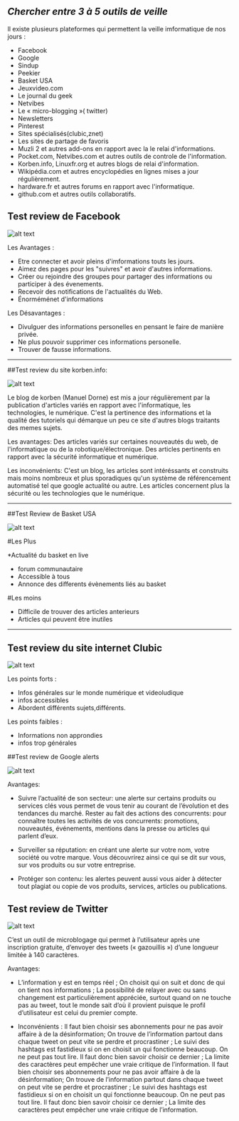 

## *Chercher entre 3 à 5 outils de veille*

Il existe plusieurs plateformes qui permettent la veille imformatique de nos jours :
+ Facebook
+ Google
+ Sindup 
+ Peekier
+ Basket USA 
+ Jeuxvideo.com
+ Le journal du geek
+ Netvibes
+ Le « micro-blogging »( twitter)
+ Newsletters
+ Pinterest
+ Sites spécialisés(clubic,znet)
+ Les sites de partage de favoris 
+ Muzli 2 et autres add-ons en rapport avec la le relai d'informations. 
+ Pocket.com, Netvibes.com et autres outils de controle de l'information.
+ Korben.info, Linuxfr.org et autres blogs de relai d'information.
+ Wikipédia.com et autres encyclopédies en lignes mises a jour régulièrement.
+ hardware.fr et autres forums en rapport avec l'informatique.
+ github.com et autres outils collaboratifs.


## Test review de Facebook

![alt text](https://crunchbase-production-res.cloudinary.com/image/upload/c_pad,h_140,w_140/v1408491700/ypqf483smhnqo0rh6mff.png)

Les Avantages :

+ Etre connecter et avoir pleins d'imformations touts les jours.
+ Aimez des pages pour les "suivres" et avoir d'autres informations.
+ Créer ou rejoindre des groupes pour partager des informations ou participer à des évenements.
+ Recevoir des notifications de l'actualités du Web.
+ Énorméménet d'informations

Les Désavantages :

+ Divulguer des informations personelles en pensant le faire de manière privée.
+ Ne plus pouvoir supprimer ces informations personelle.
+ Trouver de fausse informations.





---

##Test review du site korben.info:

![alt text](http://korben.info/wp-content/themes/korben2013/hab/logo.png)

Le blog de korben (Manuel Dorne) est mis a jour régulièrement par la publication d'articles variés en rapport avec l'informatique, 
les technologies, le numérique. C'est la pertinence des informations et la qualité des tutoriels qui démarque un peu ce site d'autres blogs
traitants des memes sujets.

Les avantages: Des articles variés sur certaines nouveautés du web, de l'informatique ou de la robotique/électronique.
Des articles pertinents en rapport avec la sécurité informatique et numérique.

Les inconvénients: C'est un blog, les articles sont intéréssants et construits mais moins nombreux et plus sporadiques qu'un système
de référencement automatisé tel que google actualité ou autre.
Les articles concernent plus la sécurité ou les technologies que le numérique.

---

##Test Review de Basket USA

![alt text](http://basketball.usjoigny.com/sites/basketball.usjoigny.com/files/images/2014/39/27-9-14_basketusa_usjbasket.jpg)

#Les Plus

*Actualité du basket en live
* forum communautaire
* Accessible à tous
* Annonce des differents évènements liés au basket

#Les moins
* Difficile de trouver des articles anterieurs
* Articles qui peuvent être inutiles

---


  
## Test review du site internet Clubic

![alt text](http://img.clubic.com/04306714-photo-clubic-logo-iphone-android-app-mikeklo.jpg)

Les points forts : 
+ Infos générales sur le monde numérique et videoludique
+ infos accessibles
+ Abordent différents sujets,différents.

Les points faibles : 
+ Informations non approndies
+ infos trop générales
 
  
##Test review de Google alerts

![alt text](https://s3.amazonaws.com/images.seroundtable.com/google-alerts-1362748933.png)

Avantages:

+ Suivre l’actualité de son secteur: 
une alerte sur certains produits ou services clés vous permet de vous tenir au courant de l’évolution et des tendances du marché.
Rester au fait des actions des concurrents: pour connaître toutes les activités de vos concurrents: promotions,  nouveautés, événements, mentions dans la presse ou articles qui parlent d’eux.

+ Surveiller  sa réputation:
en créant une alerte sur votre nom, votre société ou votre marque.  Vous découvrirez ainsi ce qui se dit sur vous, sur vos produits ou sur votre entreprise.

+ Protéger son contenu:
les alertes peuvent aussi vous aider à détecter tout plagiat ou copie de vos produits, services, articles ou publications.


## Test review de Twitter

![alt text](https://pbs.twimg.com/profile_images/472737300204355585/Y5N51P0W_reasonably_small.png)

C’est un outil de microblogage qui permet à l’utilisateur après une inscription gratuite, d’envoyer des tweets (« gazouillis ») d’une longueur limitée à 140 caractères.

Avantages:

+ L’information y est en temps réel ;
On choisit qui on suit et donc de qui on tient nos informations ;
La possibilité de relayer avec ou sans changement est particulièrement appréciée, surtout quand on ne touche pas au tweet, tout le monde sait d’où il provient puisque le profil d’utilisateur est celui du premier compte.

+ Inconvénients :
Il faut bien choisir ses abonnements pour ne pas avoir affaire à de la désinformation;
On trouve de l’information partout dans chaque tweet on peut vite se perdre et procrastiner ;
Le suivi des hashtags est fastidieux si on en choisit un qui fonctionne beaucoup. On ne peut pas tout lire. Il faut donc bien savoir choisir ce dernier ;
La limite des caractères peut empêcher une vraie critique de l’information.
Il faut bien choisir ses abonnements pour ne pas avoir affaire à de la désinformation;
On trouve de l’information partout dans chaque tweet on peut vite se perdre et procrastiner ;
Le suivi des hashtags est fastidieux si on en choisit un qui fonctionne beaucoup. On ne peut pas tout lire. Il faut donc bien savoir choisir ce dernier ;
La limite des caractères peut empêcher une vraie critique de l’information.
